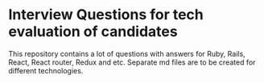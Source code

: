 # Interview Questions for tech evaluation of candidates

This repository contains a lot of questions with answers for Ruby, Rails, React, React router, Redux and etc.
Separate md files are to be created for different technologies.
